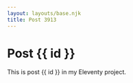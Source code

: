 ```yaml
---
layout: layouts/base.njk
title: Post 3913
---
```


# Post {{ id }}

This is post {{ id }} in my Eleventy project.
